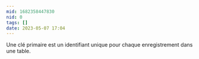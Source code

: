 ```yaml
---
mid: 1682358447830
nid: 0
tags: []
date: 2023-05-07 17:04
---
```


Une clé primaire est un identifiant unique pour chaque enregistrement dans une table.
